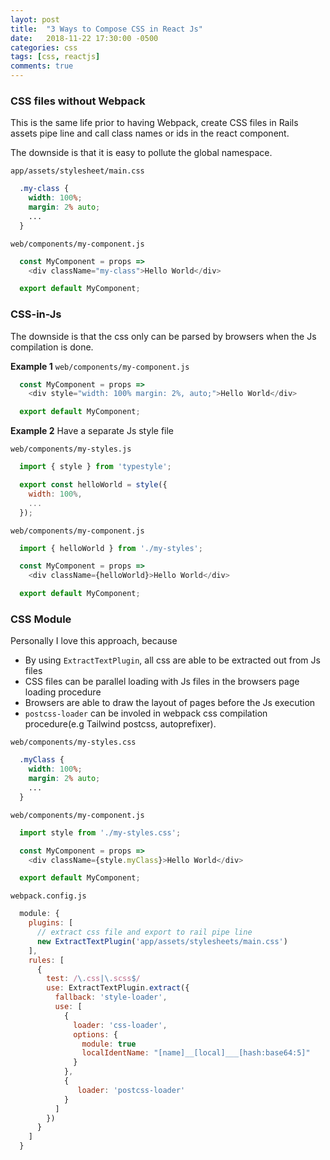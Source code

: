 ```yaml
---
layot: post
title:  "3 Ways to Compose CSS in React Js"
date:   2018-11-22 17:30:00 -0500
categories: css
tags: [css, reactjs]
comments: true
---
```


### CSS files without Webpack

This is the same life prior to having Webpack, create CSS files in Rails assets pipe line and call class names or ids in the react component.

The downside is that it is easy to pollute the global namespace.

`app/assets/stylesheet/main.css`
```css
  .my-class {
    width: 100%;
    margin: 2% auto;
    ...
  }
```

`web/components/my-component.js`
```js
  const MyComponent = props =>
    <div className="my-class">Hello World</div>

  export default MyComponent;
```

### CSS-in-Js

The downside is that the css only can be parsed by browsers when the Js compilation is done.

**Example 1**
`web/components/my-component.js`
```js
  const MyComponent = props =>
    <div style="width: 100% margin: 2%, auto;">Hello World</div>

  export default MyComponent;
```

**Example 2**
Have a separate Js style file

`web/components/my-styles.js`
```js
  import { style } from 'typestyle';

  export const helloWorld = style({
    width: 100%,
    ...
  });
```

`web/components/my-component.js`
```js
  import { helloWorld } from './my-styles';

  const MyComponent = props =>
    <div className={helloWorld}>Hello World</div>

  export default MyComponent;
```

### CSS Module

Personally I love this approach, because
* By using `ExtractTextPlugin`, all css are able to be extracted out from Js files
* CSS files can be parallel loading with Js files in the browsers page loading procedure
* Browsers are able to draw the layout of pages before the Js execution
* `postcss-loader` can be involed in webpack css compilation procedure(e.g Tailwind postcss, autoprefixer).

`web/components/my-styles.css`

```css
  .myClass {
    width: 100%;
    margin: 2% auto;
    ...
  }
```

`web/components/my-component.js`
```js
  import style from './my-styles.css';

  const MyComponent = props =>
    <div className={style.myClass}>Hello World</div>

  export default MyComponent;
```

`webpack.config.js`
```js
  module: {
    plugins: [
      // extract css file and export to rail pipe line
      new ExtractTextPlugin('app/assets/stylesheets/main.css')
    ],
    rules: [
      {
        test: /\.css|\.scss$/
        use: ExtractTextPlugin.extract({
          fallback: 'style-loader',
          use: [
            {
              loader: 'css-loader',
              options: {
                module: true
                localIdentName: "[name]__[local]___[hash:base64:5]"
              }
            },
            {
               loader: 'postcss-loader'
            }
          ]
        })
      }
    ]
  }
```
